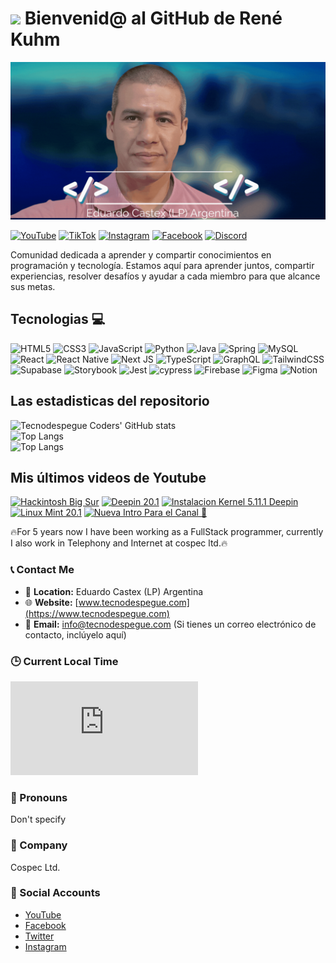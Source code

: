 # <img src="https://media.giphy.com/media/lGhBlBMIN2XsEteTN3/giphy.gif" width="100"/> Bienvenid@ al GitHub de René Kuhm

![Banner de Condor Coders](/assets/renekuhm.gif)

[![YouTube](https://img.shields.io/badge/YouTube-%23FF0000.svg?style=for-the-badge&logo=YouTube&logoColor=white)](https://www.youtube.com/@Tecnodespegue)
[![TikTok](https://img.shields.io/badge/TikTok-%23000000.svg?style=for-the-badge&logo=TikTok&logoColor=white)](https://www.tiktok.com/@tecnodespegue)
[![Instagram](https://img.shields.io/badge/Instagram-%23E4405F.svg?style=for-the-badge&logo=Instagram&logoColor=white)](https://www.instagram.com/tecnodespegue/)
[![Facebook](https://img.shields.io/badge/Facebook-%231877F2.svg?style=for-the-badge&logo=Facebook&logoColor=white)](https://www.facebook.com/TecnoDespegueLive/)
[![Discord](https://img.shields.io/badge/Discord-%235865F2.svg?style=for-the-badge&logo=discord&logoColor=white)](https://discord.gg/)

Comunidad dedicada a aprender y compartir conocimientos en programación y tecnología. Estamos aquí para aprender juntos, compartir experiencias, resolver desafíos y ayudar a cada miembro para que alcance sus metas.

## Tecnologias 💻
![HTML5](https://img.shields.io/badge/html5-%23E34F26.svg?style=for-the-badge&logo=html5&logoColor=white)
![CSS3](https://img.shields.io/badge/css3-%231572B6.svg?style=for-the-badge&logo=css3&logoColor=white)
![JavaScript](https://img.shields.io/badge/javascript-%23323330.svg?style=for-the-badge&logo=javascript&logoColor=%23F7DF1E)
![Python](https://img.shields.io/badge/python-3670A0?style=for-the-badge&logo=python&logoColor=ffdd54)
![Java](https://img.shields.io/badge/java-%23ED8B00.svg?style=for-the-badge&logo=openjdk&logoColor=white)
![Spring](https://img.shields.io/badge/spring-%236DB33F.svg?style=for-the-badge&logo=spring&logoColor=white)
![MySQL](https://img.shields.io/badge/mysql-%2300f.svg?style=for-the-badge&logo=mysql&logoColor=white)
<br/>
![React](https://img.shields.io/badge/react-%2320232a.svg?style=for-the-badge&logo=react&logoColor=%2361DAFB)
![React Native](https://img.shields.io/badge/react_native-%2320232a.svg?style=for-the-badge&logo=react&logoColor=%2361DAFB)
![Next JS](https://img.shields.io/badge/Next-black?style=for-the-badge&logo=next.js&logoColor=white)
![TypeScript](https://img.shields.io/badge/typescript-%23007ACC.svg?style=for-the-badge&logo=typescript&logoColor=white)
![GraphQL](https://img.shields.io/badge/-GraphQL-E10098?style=for-the-badge&logo=graphql&logoColor=white)
![TailwindCSS](https://img.shields.io/badge/tailwindcss-%2338B2AC.svg?style=for-the-badge&logo=tailwind-css&logoColor=white)
<br/>
![Supabase](https://img.shields.io/badge/Supabase-3ECF8E?style=for-the-badge&logo=supabase&logoColor=white)
![Storybook](https://img.shields.io/badge/-Storybook-FF4785?style=for-the-badge&logo=storybook&logoColor=white)
![Jest](https://img.shields.io/badge/-jest-%23C21325?style=for-the-badge&logo=jest&logoColor=white)
![cypress](https://img.shields.io/badge/-cypress-%23E5E5E5?style=for-the-badge&logo=cypress&logoColor=058a5e)
![Firebase](https://img.shields.io/badge/Firebase-039BE5?style=for-the-badge&logo=Firebase&logoColor=white)
![Figma](https://img.shields.io/badge/figma-%23F24E1E.svg?style=for-the-badge&logo=figma&logoColor=white)
![Notion](https://img.shields.io/badge/Notion-%23000000.svg?style=for-the-badge&logo=notion&logoColor=white)

## Las estadisticas del repositorio
![Tecnodespegue Coders' GitHub stats](https://github-readme-stats.vercel.app/api?username=Rene-Kuhm&theme=onedark&show_icons=true&hide_border=false&count_private=true) <br>
![Top Langs](https://github-readme-streak-stats.herokuapp.com/?user=Rene-Kuhm&theme=onedark&hide_border=false)<br>
![Top Langs](https://github-readme-stats.vercel.app/api/top-langs/?username=Rene-Kuhm&theme=onedark&show_icons=true&hide_border=false&layout=compact)

## Mis últimos videos de Youtube
<!-- BEGIN YOUTUBE-CARDS -->
[![Hackintosh Big Sur](https://ytcards.demolab.com/?id=3QAeLShZO24&title=Hackintosh+Big+Sur&lang=en&timestamp=1717645361&background_color=%230d1117&title_color=%23ffffff&stats_color=%23dedede&max_title_lines=1&width=250&border_radius=10&hover_effect=zoom "Hackintosh Big Sur")](https://www.youtube.com/watch?v=3QAeLShZO24)
[![Deepin 20.1](https://ytcards.demolab.com/?id=AQMaqkWq5lQ&title=Deepin+20.1&lang=en&timestamp=1717645361&background_color=%230d1117&title_color=%23ffffff&stats_color=%23dedede&max_title_lines=1&width=250&border_radius=10&hover_effect=zoom "Deepin 20.1")](https://www.youtube.com/watch?v=AQMaqkWq5lQ)
[![Instalacion Kernel 5.11.1 Deepin](https://ytcards.demolab.com/?id=_-8n8HCYkjs&title=Instalacion+Kernel+5.11.1+Deepin&lang=en&timestamp=1717327119&background_color=%230d1117&title_color=%23ffffff&stats_color=%23dedede&max_title_lines=1&width=250&border_radius=10&hover_effect=zoom "Instalacion Kernel 5.11.1 Deepin")](https://www.youtube.com/watch?v=_-8n8HCYkjs)
[![Linux Mint 20.1](https://ytcards.demolab.com/?id=vLW8dFdWeg0&title=Linux+Mint+20.1&lang=en&timestamp=1716718764&background_color=%230d1117&title_color=%23ffffff&stats_color=%23dedede&max_title_lines=1&width=250&border_radius=10&hover_effect=zoom "Linux Mint 20.1")](https://www.youtube.com/watch?v=vLW8dFdWeg0)
[![Nueva Intro Para el Canal 💜](https://ytcards.demolab.com/?id=NisElgqtxCI&title=Nueva+Intro+Para+el+Canal+%F0%9F%92%9C&lang=en&timestamp=1716572562&background_color=%230d1117&title_color=%23ffffff&stats_color=%23dedede&max_title_lines=1&width=250&border_radius=10&hover_effect=zoom "Nueva Intro Para el Canal 💜")](https://www.youtube.com/watch?v=NisElgqtxCI)
<!-- END YOUTUBE-CARDS -->

🔥For 5 years now I have been working as a FullStack programmer, currently I also work in Telephony and Internet at cospec ltd.🔥

### 📞 Contact Me

- 📍 **Location:** Eduardo Castex (LP) Argentina
- 🌐 **Website:** [www.tecnodespegue.com](https://www.tecnodespegue.com)
- 📧 **Email:** info@tecnodespegue.com (Si tienes un correo electrónico de contacto, inclúyelo aquí)

### 🕒 Current Local Time
![Current Time](https://www.worldtimebuddy.com/widget/widget_time.php?location_id=2415462&display_title=Eduardo%20Castex,%20Argentina)

### 🧑 Pronouns
Don't specify

### 🏢 Company
Cospec Ltd.

### 🔗 Social Accounts
- [YouTube](https://www.youtube.com/channel/@Tecnodespegue)
- [Facebook](https://www.facebook.com/TecnoDespegueLive/)
- [Twitter](https://twitter.com/REPARO22)
- [Instagram](https://www.instagram.com/tecnodespegue/)
